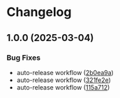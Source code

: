 # Changelog

## 1.0.0 (2025-03-04)


### Bug Fixes

* auto-release workflow ([2b0ea9a](https://github.com/ktarmyshov/svelte5kit-localization/commit/2b0ea9af53fa7d7406b50b746a57674a2475a1bd))
* auto-release workflow ([321fe2e](https://github.com/ktarmyshov/svelte5kit-localization/commit/321fe2e5dcd4dbfc3a8f4bf7dc76be11b3296a36))
* auto-release workflow ([115a712](https://github.com/ktarmyshov/svelte5kit-localization/commit/115a7127a653e0f7300c4d678ce07c07da99c6c5))
